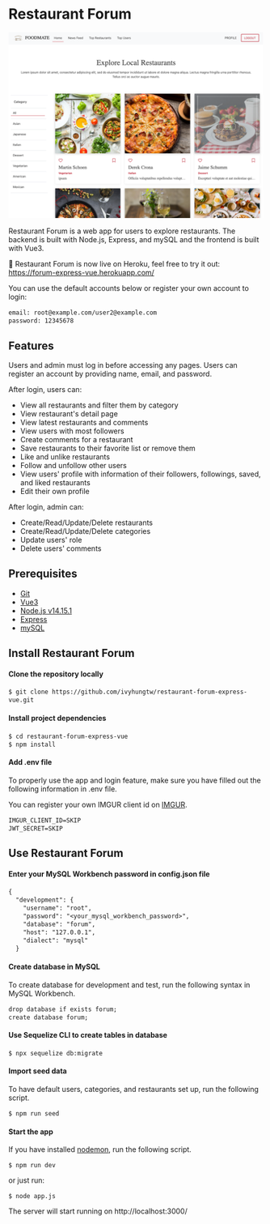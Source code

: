 # Restaurant Forum

![](/public/photos/restaurants.png)

Restaurant Forum is a web app for users to explore restaurants. The backend is built with Node.js, Express, and mySQL and the frontend is built with Vue3.

🚀 Restaurant Forum is now live on Heroku, feel free to try it out: https://forum-express-vue.herokuapp.com/

You can use the default accounts below or register your own account to login:

```
email: root@example.com/user2@example.com
password: 12345678
```

## Features

Users and admin must log in before accessing any pages. Users can register an account by providing name, email, and password.

After login, users can:

- View all restaurants and filter them by category
- View restaurant's detail page
- View latest restaurants and comments
- View users with most followers
- Create comments for a restaurant
- Save restaurants to their favorite list or remove them
- Like and unlike restaurants
- Follow and unfollow other users
- View users' profile with information of their followers, followings, saved, and liked restaurants
- Edit their own profile

After login, admin can:

- Create/Read/Update/Delete restaurants
- Create/Read/Update/Delete categories
- Update users' role
- Delete users' comments

## Prerequisites

- [Git](https://git-scm.com/downloads)
- [Vue3](https://v3.vuejs.org/)
- [Node.js v14.15.1](https://nodejs.org/en/)
- [Express](https://expressjs.com/)
- [mySQL](https://www.mysql.com/)

## Install Restaurant Forum

#### Clone the repository locally

```
$ git clone https://github.com/ivyhungtw/restaurant-forum-express-vue.git
```

#### Install project dependencies

```
$ cd restaurant-forum-express-vue
$ npm install
```

#### Add .env file

To properly use the app and login feature, make sure you have filled out the following information in .env file.

You can register your own IMGUR client id on [IMGUR](https://api.imgur.com/oauth2/addclient).

```
IMGUR_CLIENT_ID=SKIP
JWT_SECRET=SKIP
```

## Use Restaurant Forum

#### Enter your MySQL Workbench password in config.json file

```
{
  "development": {
    "username": "root",
    "password": "<your_mysql_workbench_password>",
    "database": "forum",
    "host": "127.0.0.1",
    "dialect": "mysql"
  }
```

#### Create database in MySQL

To create database for development and test, run the following syntax in MySQL Workbench.

```
drop database if exists forum;
create database forum;
```

#### Use Sequelize CLI to create tables in database

```
$ npx sequelize db:migrate
```

#### Import seed data

To have default users, categories, and restaurants set up, run the following script.

```
$ npm run seed
```

#### Start the app

If you have installed [nodemon](https://www.npmjs.com/package/nodemon), run the following script.

```
$ npm run dev
```

or just run:

```
$ node app.js
```

The server will start running on http://localhost:3000/
